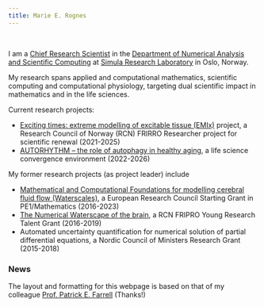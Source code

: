 ```yaml
---
title: Marie E. Rognes
---
```


&nbsp;
&nbsp;

I am a [Chief Research Scientist](https://www.simula.no/people/meg) in
the [Department of Numerical Analysis and Scientific
Computing](https://www.simula.no/research/research-departments/numerical-analysis-and-scientific-computing)
at [Simula Research Laboratory](https://www.simula.no) in Oslo,
Norway.

My research spans applied and computational mathematics, scientific
computing and computational physiology, targeting dual scientific
impact in mathematics and in the life sciences.

Current research projects:

 - [Exciting times: extreme modelling of excitable tissue (EMIx)](https://www.simula.no/research/projects/exciting-times-extreme-modelling-excitable-tissue-emix) project, a Research Council of Norway (RCN) FRIRRO Researcher project for scientific renewal (2021-2025) 
 - [AUTORHYTHM – the role of autophagy in healthy aging](https://www.uio.no/english/research/strategic-research-areas/life-science/research/convergence-environments/autorhythm/), a life science convergence environment (2022-2026) 

My former research projects (as project leader) include

 - [Mathematical and Computational Foundations for modelling cerebral fluid flow (Waterscales)](https://www.simula.no/research/projects/waterscales-mathematical-and-computational-foundations-modeling-cerebral-fluid), a European Research Council Starting Grant in PE1/Mathematics (2016-2023)
 - [The Numerical Waterscape of the brain](https://www.simula.no/research/projects/waterscape-numerical-waterscape-brain), a RCN FRIPRO Young Research Talent Grant (2016-2019)
 - Automated uncertainty quantification for numerical solution of partial differential equations, a Nordic Council of Ministers Research Grant (2015-2018)

<h3 id="news">News</h3>

<p></p>

The layout and formatting for this webpage is based on that of my colleague [Prof. Patrick E. Farrell](https://pefarrell.org/) (Thanks!)
